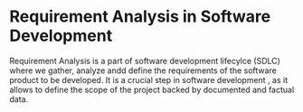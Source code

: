 # Requirement Analysis in Software Development
Requirement Analysis is a part of software development lifecylce (SDLC) where we gather, analyze andd define the requirements of the software product to be developed.
It is a crucial step in software development , as it allows to define the scope of the project backed by documented and factual data.
